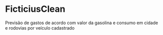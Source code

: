 # FicticiusClean
Previsão de gastos de acordo com valor da gasolina e consumo em cidade e rodovias por veículo cadastrado
